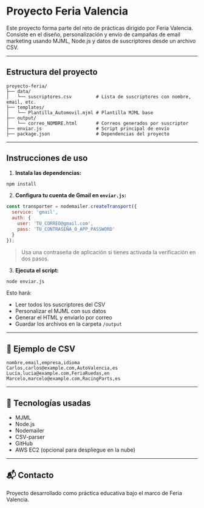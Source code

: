 # Proyecto Feria Valencia 

Este proyecto forma parte del reto de prácticas dirigido por Feria Valencia. Consiste en el diseño, personalización y envío de campañas de email marketing usando MJML, Node.js y datos de suscriptores desde un archivo CSV.

---

## Estructura del proyecto

```
proyecto-feria/
├── data/
│   └── suscriptores.csv         # Lista de suscriptores con nombre, email, etc.
├── templates/
│   └── Plantilla_Automovil.mjml # Plantilla MJML base
├── output/
│   └── correo_NOMBRE.html       # Correos generados por suscriptor
├── enviar.js                    # Script principal de envío
├── package.json                 # Dependencias del proyecto
```

---

## Instrucciones de uso

1. **Instala las dependencias:**

```bash
npm install
```

2. **Configura tu cuenta de Gmail en `enviar.js`:**

```js
const transporter = nodemailer.createTransport({
  service: 'gmail',
  auth: {
    user: 'TU_CORREO@gmail.com',
    pass: 'TU_CONTRASEÑA_O_APP_PASSWORD'
  }
});
```

> Usa una contraseña de aplicación si tienes activada la verificación en dos pasos.

3. **Ejecuta el script:**

```bash
node enviar.js
```

Esto hará:
- Leer todos los suscriptores del CSV
- Personalizar el MJML con sus datos
- Generar el HTML y enviarlo por correo
- Guardar los archivos en la carpeta `/output`

---

## 🧪 Ejemplo de CSV

```csv
nombre,email,empresa,idioma
Carlos,carlos@example.com,AutoValencia,es
Lucía,lucia@example.com,FeriaRuedas,en
Marcelo,marcelo@example.com,RacingParts,es
```

---

## 🧰 Tecnologías usadas

- MJML
- Node.js
- Nodemailer
- CSV-parser
- GitHub
- AWS EC2 (opcional para despliegue en la nube)

---

## 📬 Contacto

Proyecto desarrollado como práctica educativa bajo el marco de Feria Valencia.

